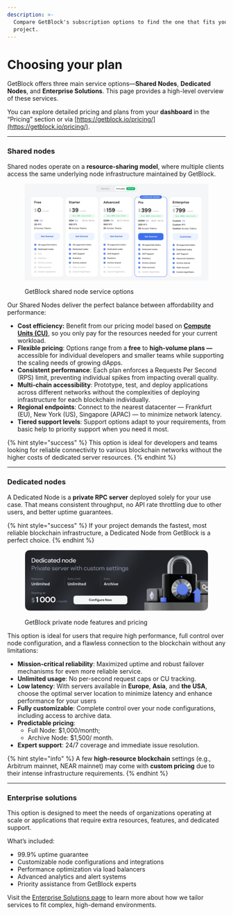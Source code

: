 ```yaml
---
description: >-
  Compare GetBlock's subscription options to find the one that fits your
  project.
---
```


# Choosing your plan

GetBlock offers three main service options—**Shared Nodes**, **Dedicated Nodes**, and **Enterprise Solutions**. This page provides a high-level overview of these services.

You can explore detailed pricing and plans from your **dashboard** in the “Pricing” section or via [https://getblock.io/pricing/](https://getblock.io/pricing/).

***

### Shared nodes

Shared nodes operate on a **resource-sharing model**, where multiple clients access the same underlying node infrastructure maintained by GetBlock.&#x20;

<figure><img src="../../.gitbook/assets/Shared_pricing_Oct_2025_upd.svg" alt="GetBlock shared RPC node pricing options"><figcaption><p>GetBlock shared node service options</p></figcaption></figure>

Our Shared Nodes deliver the perfect balance between affordability and performance:&#x20;

* **Cost efficiency:** Benefit from our pricing model based on [**Compute Units (CU)**](what-counts-as-a-cu.md), so you only pay for the resources needed for your current workload.&#x20;
* **Flexible pricing**: Options range from a **free** to **high-volume plans —** accessible for individual developers and smaller teams while supporting the scaling needs of growing dApps.
* **Consistent performance**: Each plan enforces a Requests Per Second (RPS) limit, preventing individual spikes from impacting overall quality.
* **Multi-chain accessibility**: Prototype, test, and deploy applications across different networks without the complexities of deploying infrastructure for each blockchain individually.
* **Regional endpoints**: Connect to the nearest datacenter — Frankfurt (EU), New York (US), Singapore (APAC) — to minimize network latency.
* **Tiered support levels**: Support options adapt to your requirements, from basic help to priority support when you need it most.

{% hint style="success" %}
This option is ideal for developers and teams looking for reliable connectivity to various blockchain networks without the higher costs of dedicated server resources.
{% endhint %}

***

### Dedicated nodes

A Dedicated Node is a **private RPC server** deployed solely for your use case. That means consistent throughput, no API rate throttling due to other users, and better uptime guarantees.

{% hint style="success" %}
If your project demands the fastest, most reliable blockchain infrastructure, a Dedicated Node from GetBlock is a perfect choice.
{% endhint %}

<figure><img src="../../.gitbook/assets/Dedicated_plan_banner.svg" alt="What does it cost to deploy a private blockchain node"><figcaption><p>GetBlock private node features and pricing</p></figcaption></figure>

This option is ideal for users that require high performance, full control over node configuration, and a flawless connection to the blockchain without any limitations:

* **Mission-critical reliability**: Maximized uptime and robust failover mechanisms for even more reliable service.
* **Unlimited usage**: No per-second request caps or CU tracking.&#x20;
* **Low latency**: With servers available in **Europe**, **Asia**, and **the USA**, choose the optimal server location to minimize latency and enhance performance for your users
* **Fully customizable**: Complete control over your node configurations, including access to archive data.
* **Predictable pricing**:
  * Full Node: $1,000/month;
  * Archive Node: $1,500/ month.
* **Expert support**: 24/7 coverage and immediate issue resolution.

{% hint style="info" %}
A few **high-resource blockchain** settings (e.g., Arbitrum mainnet, NEAR mainnet) may come with **custom pricing** due to their intense infrastructure requirements.
{% endhint %}

***

### Enterprise solutions

This option is designed to meet the needs of organizations operating at scale or applications that require extra resources, features, and dedicated support.

What’s included:

* 99.9% uptime guarantee
* Customizable node configurations and integrations
* Performance optimization via load balancers
* Advanced analytics and alert systems
* Priority assistance from GetBlock experts

Visit the [Enterprise Solutions page](https://getblock.io/enterprise-api/) to learn more about how we tailor services to fit complex, high-demand environments.
